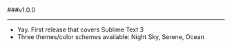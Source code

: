 ###v1.0.0
___

* Yay. First release that covers Sublime Text 3
* Three themes/color schemes available: Night Sky, Serene, Ocean
